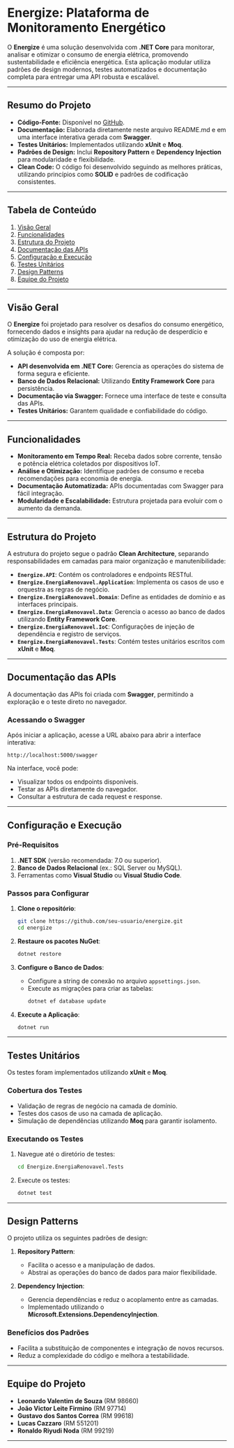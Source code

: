 # **Energize: Plataforma de Monitoramento Energético**

O **Energize** é uma solução desenvolvida com **.NET Core** para monitorar, analisar e otimizar o consumo de energia elétrica, promovendo sustentabilidade e eficiência energética. Esta aplicação modular utiliza padrões de design modernos, testes automatizados e documentação completa para entregar uma API robusta e escalável.

---

## **Resumo do Projeto**

- **Código-Fonte:** Disponível no [GitHub](https://github.com/seu-usuario/energize).  
- **Documentação:** Elaborada diretamente neste arquivo README.md e em uma interface interativa gerada com **Swagger**.  
- **Testes Unitários:** Implementados utilizando **xUnit** e **Moq**.  
- **Padrões de Design:** Inclui **Repository Pattern** e **Dependency Injection** para modularidade e flexibilidade.  
- **Clean Code:** O código foi desenvolvido seguindo as melhores práticas, utilizando princípios como **SOLID** e padrões de codificação consistentes.  

---

## **Tabela de Conteúdo**

1. [Visão Geral](#visão-geral)  
2. [Funcionalidades](#funcionalidades)  
3. [Estrutura do Projeto](#estrutura-do-projeto)  
4. [Documentação das APIs](#documentação-das-apis)  
5. [Configuração e Execução](#configuração-e-execução)  
6. [Testes Unitários](#testes-unitários)  
7. [Design Patterns](#design-patterns)  
8. [Equipe do Projeto](#equipe-do-projeto)

---

## **Visão Geral**

O **Energize** foi projetado para resolver os desafios do consumo energético, fornecendo dados e insights para ajudar na redução de desperdício e otimização do uso de energia elétrica.  

A solução é composta por:  
- **API desenvolvida em .NET Core:** Gerencia as operações do sistema de forma segura e eficiente.  
- **Banco de Dados Relacional:** Utilizando **Entity Framework Core** para persistência.  
- **Documentação via Swagger:** Fornece uma interface de teste e consulta das APIs.  
- **Testes Unitários:** Garantem qualidade e confiabilidade do código.  

---

## **Funcionalidades**

- **Monitoramento em Tempo Real:** Receba dados sobre corrente, tensão e potência elétrica coletados por dispositivos IoT.  
- **Análise e Otimização:** Identifique padrões de consumo e receba recomendações para economia de energia.  
- **Documentação Automatizada:** APIs documentadas com Swagger para fácil integração.  
- **Modularidade e Escalabilidade:** Estrutura projetada para evoluir com o aumento da demanda.  

---

## **Estrutura do Projeto**

A estrutura do projeto segue o padrão **Clean Architecture**, separando responsabilidades em camadas para maior organização e manutenibilidade:

- **`Energize.API`**: Contém os controladores e endpoints RESTful.  
- **`Energize.EnergiaRenovavel.Application`**: Implementa os casos de uso e orquestra as regras de negócio.  
- **`Energize.EnergiaRenovavel.Domain`**: Define as entidades de domínio e as interfaces principais.  
- **`Energize.EnergiaRenovavel.Data`**: Gerencia o acesso ao banco de dados utilizando **Entity Framework Core**.  
- **`Energize.EnergiaRenovavel.IoC`**: Configurações de injeção de dependência e registro de serviços.  
- **`Energize.EnergiaRenovavel.Tests`**: Contém testes unitários escritos com **xUnit** e **Moq**.  

---

## **Documentação das APIs**

A documentação das APIs foi criada com **Swagger**, permitindo a exploração e o teste direto no navegador.  

### **Acessando o Swagger**
Após iniciar a aplicação, acesse a URL abaixo para abrir a interface interativa:  
```
http://localhost:5000/swagger
```

Na interface, você pode:
- Visualizar todos os endpoints disponíveis.  
- Testar as APIs diretamente do navegador.  
- Consultar a estrutura de cada request e response.  

---

## **Configuração e Execução**

### **Pré-Requisitos**

1. **.NET SDK** (versão recomendada: 7.0 ou superior).  
2. **Banco de Dados Relacional** (ex.: SQL Server ou MySQL).  
3. Ferramentas como **Visual Studio** ou **Visual Studio Code**.  

### **Passos para Configurar**

1. **Clone o repositório**:
   ```bash
   git clone https://github.com/seu-usuario/energize.git
   cd energize
   ```

2. **Restaure os pacotes NuGet**:
   ```bash
   dotnet restore
   ```

3. **Configure o Banco de Dados**:
   - Configure a string de conexão no arquivo `appsettings.json`.  
   - Execute as migrações para criar as tabelas:
     ```bash
     dotnet ef database update
     ```

4. **Execute a Aplicação**:
   ```bash
   dotnet run
   ```

---

## **Testes Unitários**

Os testes foram implementados utilizando **xUnit** e **Moq**.  

### **Cobertura dos Testes**
- Validação de regras de negócio na camada de domínio.  
- Testes dos casos de uso na camada de aplicação.  
- Simulação de dependências utilizando **Moq** para garantir isolamento.  

### **Executando os Testes**
1. Navegue até o diretório de testes:
   ```bash
   cd Energize.EnergiaRenovavel.Tests
   ```
2. Execute os testes:
   ```bash
   dotnet test
   ```

---

## **Design Patterns**

O projeto utiliza os seguintes padrões de design:  

1. **Repository Pattern**:
   - Facilita o acesso e a manipulação de dados.
   - Abstrai as operações do banco de dados para maior flexibilidade.  

2. **Dependency Injection**:
   - Gerencia dependências e reduz o acoplamento entre as camadas.  
   - Implementado utilizando o **Microsoft.Extensions.DependencyInjection**.  

### **Benefícios dos Padrões**
- Facilita a substituição de componentes e integração de novos recursos.  
- Reduz a complexidade do código e melhora a testabilidade.  

---

## **Equipe do Projeto**

- **Leonardo Valentim de Souza** (RM 98660)  
- **João Victor Leite Firmino** (RM 97714)  
- **Gustavo dos Santos Correa** (RM 99618)  
- **Lucas Cazzaro** (RM 551201)  
- **Ronaldo Riyudi Noda** (RM 99219)  
---
